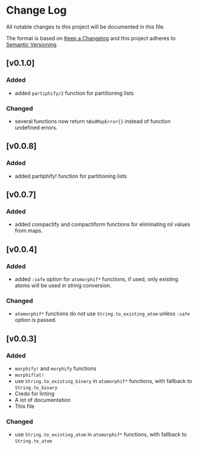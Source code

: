 # Change Log
All notable changes to this project will be documented in this file.

The format is based on [Keep a Changelog](http://keepachangelog.com/)
and this project adheres to [Semantic Versioning](http://semver.org/).

## [v0.1.0]
### Added
- added `partiphify/2` function for partitioning lists

### Changed
- several functions now return `%BadMapError{}` instead of function undefined errors.

## [v0.0.8]
### Added
- added partiphify! function for partitioning lists

## [v0.0.7]
### Added
- added compactify and compactiform functions for eliminating nil values from maps.

## [v0.0.4]
### Added
- added `:safe` option for `atomorphif*` functions, if used, only existing atoms will be used in string conversion.

### Changed
- `atomorphif*` functions do not use `String.to_existing_atom` unless `:safe` option is passed.

## [v0.0.3]
### Added
- `morphify!` and `morphify` functions
- `morphiflat!`
- use `String.to_existing_binary` in `atomorphif*` functions, with fallback to `String.to_binary`
- Credo for linting
- A lot of documentation
- This file

### Changed
- use `String.to_existing_atom` in `atomorphif*` functions, with fallback to `String.to_atom`
